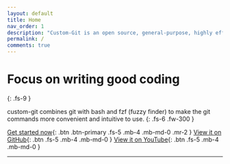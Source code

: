 ```yaml
---
layout: default
title: Home
nav_order: 1
description: "Custom-Git is an open source, general-purpose, highly efficient command line git tool."
permalink: /
comments: true
---
```


# Focus on writing good coding
{: .fs-9 }

custom-git combines git with bash and fzf (fuzzy finder) to make the git commands more convenient and intuitive to use.
{: .fs-6 .fw-300 }

[Get started now](#getting-started){: .btn .btn-primary .fs-5 .mb-4 .mb-md-0 .mr-2 } [View it on GitHub](https://github.com/custom-git/custom-git-bash){: .btn .fs-5 .mb-4 .mb-md-0 } [View it on YouTube](https://www.youtube.com/channel/UC_pNb_w0nc_mnfBOUtCmhQQ){: .btn .fs-5 .mb-4 .mb-md-0 }

---
